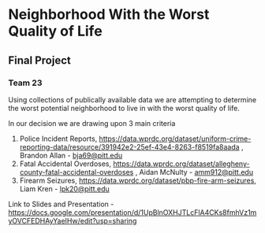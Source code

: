 # Neighborhood With the Worst Quality of Life
## Final Project
### Team 23 

Using collections of publically available data we are attempting to determine the worst potential neighborhood to live in with the worst quality of life.

In our decision we are drawing upon 3 main criteria

  1. Police Incident Reports, https://data.wprdc.org/dataset/uniform-crime-reporting-data/resource/391942e2-25ef-43e4-8263-f8519fa8aada , Brandon Allan - bja69@pitt.edu
  2. Fatal Accidental Overdoses, https://data.wprdc.org/dataset/allegheny-county-fatal-accidental-overdoses , Aidan McNulty - amm912@pitt.edu
  3. Firearm Seizures, https://data.wprdc.org/dataset/pbp-fire-arm-seizures, Liam Kren - lpk20@pitt.edu

Link to Slides and Presentation - https://docs.google.com/presentation/d/1UpBlnOXHJTLcFlA4CKs8fmhVz1myOVCFEDHAyYaeIHw/edit?usp=sharing 
